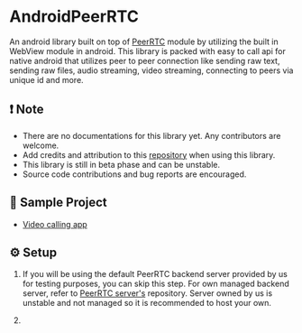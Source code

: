 # AndroidPeerRTC
An android library built on top of [PeerRTC](https://github.com/ShimShim27/PeerRTC) module by utilizing the built in WebView module
in android. This library is packed with easy to call api for native android that utilizes peer to peer connection like sending raw text, 
sending raw files, audio streaming, video streaming, connecting to peers via unique id and more.

## ❗ Note
* There are no documentations for this library yet. Any contributors are welcome.
* Add credits and attribution to this [repository](https://github.com/ShimShim27/AndroidPeerRTC) when using this library.
* This library is still in beta phase and can be unstable. 
* Source code contributions and bug reports are encouraged.

## 📖 Sample Project
* [Video calling app](https://github.com/ShimShim27/AndroidPeerRTC/tree/master/app)

## ⚙️ Setup

1. If you will be using the default PeerRTC backend server provided by us for testing purposes, you can skip this step. For own
managed backend server, refer to [PeerRTC server's](https://github.com/ShimShim27/PeerRTC-Server) repository. Server owned by us is unstable and not managed so it is
recommended to host your own.<br/>

2. 

